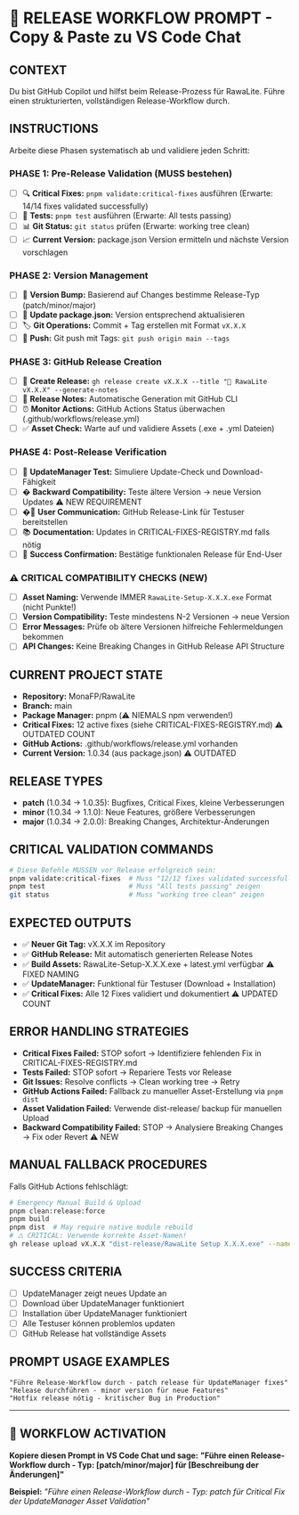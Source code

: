 # 🚀 RELEASE WORKFLOW PROMPT - Copy & Paste zu VS Code Chat

## CONTEXT
Du bist GitHub Copilot und hilfst beim Release-Prozess für RawaLite. Führe einen strukturierten, vollständigen Release-Workflow durch.

## INSTRUCTIONS
Arbeite diese Phasen systematisch ab und validiere jeden Schritt:

### PHASE 1: Pre-Release Validation (MUSS bestehen)
- [ ] 🔍 **Critical Fixes:** `pnpm validate:critical-fixes` ausführen (Erwarte: 14/14 fixes validated successfully)
- [ ] 🧪 **Tests:** `pnpm test` ausführen (Erwarte: All tests passing)  
- [ ] 📊 **Git Status:** `git status` prüfen (Erwarte: working tree clean)
- [ ] 📈 **Current Version:** package.json Version ermitteln und nächste Version vorschlagen

### PHASE 2: Version Management
- [ ] 📝 **Version Bump:** Basierend auf Changes bestimme Release-Typ (patch/minor/major)
- [ ] 📄 **Update package.json:** Version entsprechend aktualisieren
- [ ] 🏷️ **Git Operations:** Commit + Tag erstellen mit Format `vX.X.X`
- [ ] 🔄 **Push:** Git push mit Tags: `git push origin main --tags`

### PHASE 3: GitHub Release Creation
- [ ] 🚀 **Create Release:** `gh release create vX.X.X --title "🚀 RawaLite vX.X.X" --generate-notes`
- [ ] 📝 **Release Notes:** Automatische Generation mit GitHub CLI
- [ ] ⏰ **Monitor Actions:** GitHub Actions Status überwachen (.github/workflows/release.yml)
- [ ] ✅ **Asset Check:** Warte auf und validiere Assets (.exe + .yml Dateien)

### PHASE 4: Post-Release Verification  
- [ ] 🧪 **UpdateManager Test:** Simuliere Update-Check und Download-Fähigkeit
- [ ] � **Backward Compatibility:** Teste ältere Version → neue Version Updates ⚠️ NEW REQUIREMENT
- [ ] �📱 **User Communication:** GitHub Release-Link für Testuser bereitstellen
- [ ] 📚 **Documentation:** Updates in CRITICAL-FIXES-REGISTRY.md falls nötig
- [ ] 🎉 **Success Confirmation:** Bestätige funktionalen Release für End-User

### ⚠️ CRITICAL COMPATIBILITY CHECKS (NEW)
- [ ] **Asset Naming:** Verwende IMMER `RawaLite-Setup-X.X.X.exe` Format (nicht Punkte!)
- [ ] **Version Compatibility:** Teste mindestens N-2 Versionen → neue Version  
- [ ] **Error Messages:** Prüfe ob ältere Versionen hilfreiche Fehlermeldungen bekommen
- [ ] **API Changes:** Keine Breaking Changes in GitHub Release API Structure

## CURRENT PROJECT STATE
- **Repository:** MonaFP/RawaLite
- **Branch:** main  
- **Package Manager:** pnpm (⚠️ NIEMALS npm verwenden!)
- **Critical Fixes:** 12 active fixes (siehe CRITICAL-FIXES-REGISTRY.md) ⚠️ OUTDATED COUNT
- **GitHub Actions:** .github/workflows/release.yml vorhanden
- **Current Version:** 1.0.34 (aus package.json) ⚠️ OUTDATED

## RELEASE TYPES
- **patch** (1.0.34 → 1.0.35): Bugfixes, Critical Fixes, kleine Verbesserungen
- **minor** (1.0.34 → 1.1.0): Neue Features, größere Verbesserungen  
- **major** (1.0.34 → 2.0.0): Breaking Changes, Architektur-Änderungen

## CRITICAL VALIDATION COMMANDS
```bash
# Diese Befehle MÜSSEN vor Release erfolgreich sein:
pnpm validate:critical-fixes  # Muss "12/12 fixes validated successfully" zeigen ⚠️ UPDATED COUNT
pnpm test                     # Muss "All tests passing" zeigen  
git status                    # Muss "working tree clean" zeigen
```

## EXPECTED OUTPUTS
- ✅ **Neuer Git Tag:** vX.X.X im Repository
- ✅ **GitHub Release:** Mit automatisch generierten Release Notes
- ✅ **Build Assets:** RawaLite-Setup-X.X.X.exe + latest.yml verfügbar ⚠️ FIXED NAMING
- ✅ **UpdateManager:** Funktional für Testuser (Download + Installation)
- ✅ **Critical Fixes:** Alle 12 Fixes validiert und dokumentiert ⚠️ UPDATED COUNT

## ERROR HANDLING STRATEGIES
- **Critical Fixes Failed:** STOP sofort → Identifiziere fehlenden Fix in CRITICAL-FIXES-REGISTRY.md
- **Tests Failed:** STOP sofort → Repariere Tests vor Release
- **Git Issues:** Resolve conflicts → Clean working tree → Retry
- **GitHub Actions Failed:** Fallback zu manueller Asset-Erstellung via `pnpm dist`
- **Asset Validation Failed:** Verwende dist-release/ backup für manuellen Upload
- **Backward Compatibility Failed:** STOP → Analysiere Breaking Changes → Fix oder Revert ⚠️ NEW

## MANUAL FALLBACK PROCEDURES
Falls GitHub Actions fehlschlägt:
```bash
# Emergency Manual Build & Upload
pnpm clean:release:force
pnpm build
pnpm dist  # May require native module rebuild
# ⚠️ CRITICAL: Verwende korrekte Asset-Namen!
gh release upload vX.X.X "dist-release/RawaLite Setup X.X.X.exe" --name "RawaLite-Setup-X.X.X.exe"
```

## SUCCESS CRITERIA
- [ ] UpdateManager zeigt neues Update an
- [ ] Download über UpdateManager funktioniert  
- [ ] Installation über UpdateManager funktioniert
- [ ] Alle Testuser können problemlos updaten
- [ ] GitHub Release hat vollständige Assets

## PROMPT USAGE EXAMPLES
```
"Führe Release-Workflow durch - patch release für UpdateManager fixes"
"Release durchführen - minor version für neue Features"  
"Hotfix release nötig - kritischer Bug in Production"
```

---

## 🎯 WORKFLOW ACTIVATION
**Kopiere diesen Prompt in VS Code Chat und sage:**
**"Führe einen Release-Workflow durch - Typ: [patch/minor/major] für [Beschreibung der Änderungen]"**

**Beispiel:** *"Führe einen Release-Workflow durch - Typ: patch für Critical Fix der UpdateManager Asset Validation"*